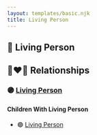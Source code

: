 ```yaml
---
layout: templates/basic.njk
title: Living Person
---
```

## 🔵 Living Person

## 👩‍❤️‍👨 Relationships

### 🟣 [Living Person](/people/3/33207612)

#### Children With Living Person
* 🟣 [Living Person](/people/1/19292651)